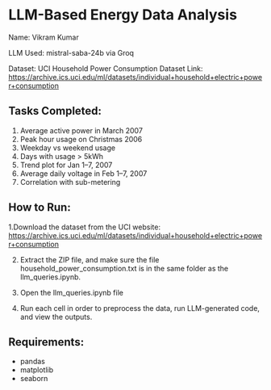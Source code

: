 # LLM-Based Energy Data Analysis

Name: Vikram Kumar

LLM Used: mistral-saba-24b via Groq 

Dataset:
UCI Household Power Consumption Dataset
Link: https://archive.ics.uci.edu/ml/datasets/individual+household+electric+power+consumption

## Tasks Completed:
1. Average active power in March 2007
2. Peak hour usage on Christmas 2006
3. Weekday vs weekend usage
4. Days with usage > 5kWh
5. Trend plot for Jan 1–7, 2007
6. Average daily voltage in Feb 1–7, 2007
7. Correlation with sub-metering

## How to Run:
1.Download the dataset from the UCI website:
https://archive.ics.uci.edu/ml/datasets/individual+household+electric+power+consumption

2. Extract the ZIP file, and make sure the file household_power_consumption.txt is in the same folder as the llm_queries.ipynb.

3. Open the llm_queries.ipynb file 

4. Run each cell in order to preprocess the data, run LLM-generated code, and view the outputs.

## Requirements:
- pandas
- matplotlib
- seaborn
